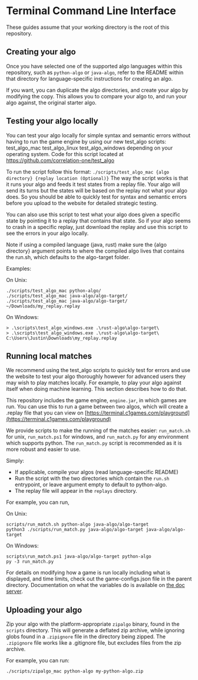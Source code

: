 # Terminal Command Line Interface

These guides assume that your working directory is the root of this repository.

## Creating your algo

Once you have selected one of the supported algo languages within this repository, such as `python-algo`
or `java-algo`, refer to the README within that directory for language-specific instructions for
creating an algo.

If you want, you can duplicate the algo directories, and create your algo by modifying the copy.
This allows you to compare your algo to, and run your algo against, the original starter algo.

## Testing your algo locally

You can test your algo locally for simple syntax and semantic errors without having to run the game engine by using our new test_algo scripts: test_algo_mac test_algo_linux test_algo_windows depending on your operating system.
Code for this script located at <https://github.com/correlation-one/test_algo>

To run the script follow this format: `./scripts/test_algo_mac {algo directory} {replay location (Optional)}`
The way the script works is that it runs your algo and feeds it test states from a replay file. Your algo will send its turns but the states will be based on the replay not what your algo does. So you should be able to quickly test for syntax and semantic errors before you upload to the website for detailed strategic testing.

You can also use this script to test what your algo does given a specific state by pointing it to a replay that contains that state. So if your algo seems to crash in a specific replay, just download the replay and use this script to see the errors in your algo locally.

Note if using a compiled language (java, rust) make sure the {algo directory} argument points to where the compiled algo lives that contains the run.sh, which defaults to the algo-target folder.

Examples:

On Unix:

```console
./scripts/test_algo_mac python-algo/
./scripts/test_algo_mac java-algo/algo-target/
./scripts/test_algo_mac java-algo/algo-target/ ~/Downloads/my_replay.replay
```

On Windows:

```console
> .\scripts\test_algo_windows.exe .\rust-algo\algo-target\
> .\scripts\test_algo_windows.exe .\rust-algo\algo-target\ C:\Users\Justin\Downloads\my_replay.replay
```

## Running local matches

We recommend using the test_algo scripts to quickly test for errors and use the website to test your algo thoroughly however for advanced users they may wish to play matches locally. For example, to play your algo against itself when doing machine learning. This section describes how to do that.

This repository includes the game engine, `engine.jar`, in which games are run. You can use this to run
a game between two algos, which will create a .replay file that you can view on
[https://terminal.c1games.com/playground](https://terminal.c1games.com/playground)

We provide scripts to make the running of the matches easier: `run_match.sh` for unix, `run_match.ps1`
for windows, and `run_match.py` for any environment which supports python. The `run_match.py` script is
recommended as it is more robust and easier to use.

Simply:

- If applicable, compile your algos (read language-specific README)
- Run the script with the two directories which contain the `run.sh` entrypoint,
or leave argument empty to default to python-algo.
- The replay file will appear in the `replays` directory.

For example, you can run,

On Unix:

```console
scripts/run_match.sh python-algo java-algo/algo-target
python3 ./scripts/run_match.py java-algo/algo-target java-algo/algo-target
```

On Windows:

```console
scripts\run_match.ps1 java-algo/algo-target python-algo
py -3 run_match.py
```

For details on modifying how a game is run locally including what is displayed, and time limits, check out the game-configs.json file in the parent directory. Documentation on what the variables do is available on [the doc server](https://correlation-one.github.io/C1GamesStarterKit/).

## Uploading your algo

Zip your algo with the platform-appropriate `zipalgo` binary, found in the `scripts` directory. This
will generate a deflated zip archive, while ignoring globs found in a `.zipignore` file in the directory
being zipped. The `.zipignore` file works like a .gitignore file, but excludes files from the zip archive.

For example, you can run:

```console
./scripts/zipalgo_mac python-algo my-python-algo.zip
```
